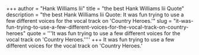+++
author = "Hank Williams Iii"
title = "the best Hank Williams Iii Quote"
description = "the best Hank Williams Iii Quote: It was fun trying to use a few different voices for the vocal track on 'Country Heroes.'"
slug = "it-was-fun-trying-to-use-a-few-different-voices-for-the-vocal-track-on-country-heroes"
quote = '''It was fun trying to use a few different voices for the vocal track on 'Country Heroes.''''
+++
It was fun trying to use a few different voices for the vocal track on 'Country Heroes.'
